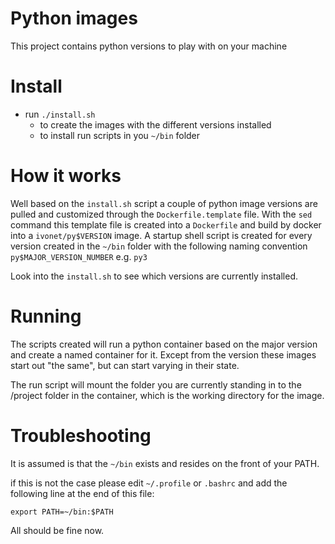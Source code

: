 # Python images

This project contains python versions to play with on your machine

# Install

* run `./install.sh` 
    * to create the images with the different versions installed
    * to install run scripts in you `~/bin` folder
    
# How it works

Well based on the `install.sh` script a couple of python image versions are pulled and customized
through the `Dockerfile.template` file. With the `sed` command this template file is created into a 
`Dockerfile` and build by docker into a `ivonet/py$VERSION` image.
A startup shell script is created for every version created in the `~/bin` folder with the following
naming convention `py$MAJOR_VERSION_NUMBER` e.g. `py3`

Look into the `install.sh` to see which versions are currently installed.

# Running

The scripts created will run a python container based on the major version and create a 
named container for it. Except from the version these images start out "the same", but
can start varying in their state.

The run script will mount the folder you are currently standing in to the /project folder
in the container, which is the working directory for the image.

# Troubleshooting

It is assumed is that the `~/bin` exists and resides on the front of your PATH.

if this is not the case please edit `~/.profile` or `.bashrc` and add the following line
at the end of this file:

    export PATH=~/bin:$PATH

All should be fine now.